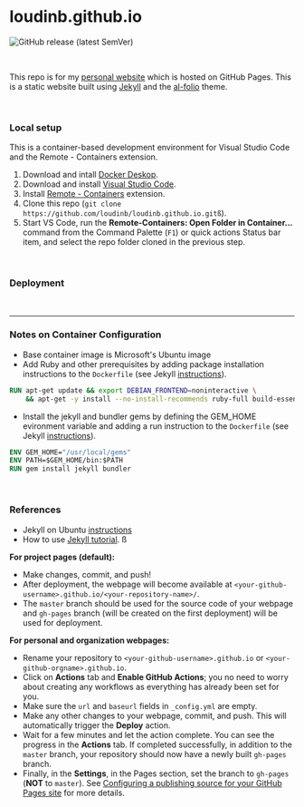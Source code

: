 # loudinb.github.io

![GitHub release (latest SemVer)](https://img.shields.io/github/v/release/loudinb/loudinb.github.io)

<br />

This repo is for my [personal website](https://loudinb.github.io) which is hosted on GitHub Pages.  This is a static website built using [Jekyll](https://jekyllrb.com/) and the [al-folio](https://github.com/alshedivat/al-folio) theme.

<br />

### Local setup
This is a container-based development environment for Visual Studio Code and the Remote - Containers extension.

1. Download and intall [Docker Deskop](https://www.docker.com/products/docker-desktop).
2. Download and install [Visual Studio Code](https://code.visualstudio.com/download).
3. Install [Remote - Containers](https://marketplace.visualstudio.com/items?itemName=ms-vscode-remote.remote-containers) extension.
4. Clone this repo (`git clone https://github.com/loudinb/loudinb.github.io.gitß`).
5. Start VS Code, run the **Remote-Containers: Open Folder in Container...** command from the Command Palette (`F1`) or quick actions Status bar item, and select the repo folder cloned in the previous step.
<br />

### Deployment

<br />

---

### Notes on Container Configuration
* Base container image is Microsoft's Ubuntu image
* Add Ruby and other prerequisites by adding package installation instructions to the `Dockerfile` (see Jekyll [instructions](https://jekyllrb.com/docs/installation/ubuntu/)).

```dockerfile
RUN apt-get update && export DEBIAN_FRONTEND=noninteractive \
    && apt-get -y install --no-install-recommends ruby-full build-essential zlib1g-dev
```

* Install the jekyll and bundler gems by defining the GEM_HOME evironment variable and adding a run instruction to the `Dockerfile` (see Jekyll [instructions](https://jekyllrb.com/docs/installation/ubuntu/)).

```dockerfile
ENV GEM_HOME="/usr/local/gems"
ENV PATH=$GEM_HOME/bin:$PATH
RUN gem install jekyll bundler
```

<br />

### References
* Jekyll on Ubuntu [instructions](https://jekyllrb.com/docs/installation/ubuntu/)
* How to use [Jekyll tutorial](https://www.taniarascia.com/make-a-static-website-with-jekyll/).
ß

**For project pages (default):**

- Make changes, commit, and push!
- After deployment, the webpage will become available at `<your-github-username>.github.io/<your-repository-name>/`.
- The `master` branch should be used for the source code of your webpage and `gh-pages` branch (will be created on the first deployment) will be used for deployment.

**For personal and organization webpages:**
- Rename your repository to `<your-github-username>.github.io` or `<your-github-orgname>.github.io`.
- Click on **Actions** tab and **Enable GitHub Actions**; you no need to worry about creating any workflows as everything has already been set for you.
- Make sure the `url` and `baseurl` fields in `_config.yml` are empty.
- Make any other changes to your webpage, commit, and push. This will automatically trigger the **Deploy** action.
- Wait for a few minutes and let the action complete. You can see the progress in the **Actions** tab. If completed successfully, in addition to the `master` branch, your repository should now have a newly built `gh-pages` branch.
- Finally, in the **Settings**, in the Pages section, set the branch to `gh-pages` (**NOT** to `master`). See [Configuring a publishing source for your GitHub Pages site](https://docs.github.com/en/pages/getting-started-with-github-pages/configuring-a-publishing-source-for-your-github-pages-site#choosing-a-publishing-source) for more details.
